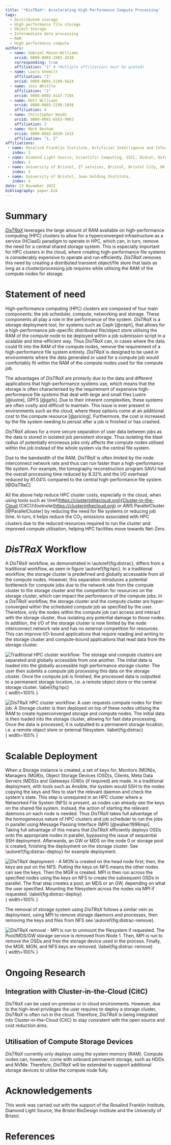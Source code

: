 ```yaml
---
title: '*DisTRaX*: Accelerating High Performance Compute Processing'
tags:
  - Distributed storage
  - High performance file storage
  - Object Storage
  - Intermediate data processing
  - RAM
  - High performance compute
authors:
  - name: Gabryel Mason-Williams
    orcid: 0000-0002-2981-3430
    corresponding: true
    affiliation: "1" # (Multiple affiliations must be quoted)
  - name: Laura Shemilt
    affiliation: "1"
    orcid: 0000-0001-5199-5624
  - name: Joss Whittle
    affiliation: "1"
    orcid: 0000-0002-4147-7185
  - name: Matt Williams
    orcid: 0000-0003-2198-1058
    affiliation: 4
  - name: Christopher Woods
    orcid: 0000-0001-6563-9903
    affiliation: 3
  - name: Mark Basham
    orcid: 0000-0002-8438-1415
    affiliation: "1, 2"
affiliations:
 - name: Rosalind Franklin Institute, Artificial Intelligence and Informatics, Didcot, Oxfordshire, UK
   index: 1
 - name: Diamond Light Source, Scientific Computing, SSCC, Didcot, Oxfordshire, UK
   index: 2
 - name: University of Bristol, IT services, Bristol, Bristol City, UK
   index: 3
 - name: University of Bristol, Jean Golding Institute,
   index: 4
date: 23 November 2022
bibliography: paper.bib
---
```


# Summary
[*DisTRaX*](https://github.com/rosalindfranklininstitute/DisTRaX) leverages the large amount of RAM available on high-performance computing (HPC) clusters to allow for a hyperconverged infrastructure as a service (HCIaaS) paradigm to operate in HPC, which can, in turn, remove the need for a central shared storage system. This is especially important for HPC clusters in the cloud, where creating high-performance file systems is considerably expensive to operate and run efficiently. *DisTRaX* removes this need by creating a distributed transient object/file store that lasts as long as a cluster/processing job requires while utilising the RAM of the compute nodes for storage.

# Statement of need

High-performance computing (HPC) clusters are composed of four main components: the job scheduler, compute, networking and storage. These components all play a role in the performance of the system. *DisTRaX* is a storage deployment tool, for systems such as Ceph [@ceph], that allows for a high-performance job-specific distributed file/object store utilising the RAM of the compute node to be deployed within a job submission script in a scalable and time-efficient way. Thus *DisTRaX* can, in cases where the data could fit into the RAM of the compute nodes, remove the requirement of a high-performance file system entirely. *DisTRaX* is designed to be used in environments where the data generated or used for a compute job would comfortably fit within the RAM of the compute nodes used for the compute job.

The advantages of *DisTRaX* are primarily due to the data and different applications that high-performance systems use, which means that the storage is often characterised by the requirement of expensive high-performance file systems that deal with large and small files Lustre [@lustre], GPFS [@gpfs]. Due to their inherent complexities, these systems are often costly and difficult to maintain. This issue is ever present in environments such as the cloud, where these options come at an additional cost to the compute resource [@pricing]. Furthermore, the cost is increased by the file system needing to persist after a job is finished or has crashed.

*DisTRaX* allows for a more secure separation of user data between jobs as the data is stored in isolated job persistent storage. Thus isolating the blast radius of potentially erroneous jobs only affects the compute nodes utilised within the job instead of the whole system via the central file system.

Due to the bandwidth of the RAM, *DisTRaX* is often limited by the node interconnect network rate and thus can run faster than a high-performance file system. For example, the tomography reconstruction program SAVU had the overall processing time reduced by 8.32% and the I/O overhead reduced by 81.04% compared to the central high-performance file system. [@DisTRaC]

All the above help reduce HPC cluster costs, especially in the cloud, when using tools such as \href{https://clusterinthecloud.org}{Cluster-in-the-Cloud (CitC)}\footnote{https://clusterinthecloud.org} or AWS ParallelCluster [@ParallelCluster] by reducing the need for file systems or reducing job time. In turn, it helps reduce the  $\mathrm{CO_2}$ emissions associated with HPC clusters due to the reduced resources required to run the cluster and improved compute utilisation, helping HPC facilities move towards Net-Zero.

# *DisTRaX* Workflow

A *DisTRaX* workflow, as demonstrated in  \autoref{fig:distrac},  differs from a traditional workflow, as seen in figure \autoref{fig:hpc}. In a traditional workflow, the storage cluster is predefined and globally accessable from all the compute nodes. However, this separation introduces a potential bottleneck for compute jobs due to the network rate from the compute cluster to the storage cluster and the competition for resources on the storage cluster, which can impact the performance of the compute jobs. In a *DisTRaX* workflow, the storage cluster and the compute cluster are hyper-converged within the scheduled compute job as specified by the user. Therefore, only the nodes within the compute job can access and interact with the storage cluster, thus isolating any potential damage to those nodes. In addition, the I/O of the storage cluster is now limited by the node interconnect network rate and has no external competition for resources. This can improve I/O-bound applications that require reading and writing to the storage cluster and compute-bound applications that read data from the storage cluster.


![Traditional HPC cluster workflow: The storage and compute clusters are separated and globally accessible from one another. The initial data is loaded into the globally accessible high performance storage cluster. The user then submits a compute job processing this data on the storage cluster. Once the compute job is finished, the processed data is outputted to a permanent storage location, i.e. a remote object store or the central storage cluster. \label{fig:hpc}](./images/hpc.png){ width=100% }

![*DisTRaX* HPC cluster workflow: A user requests compute nodes for their job. A Storage cluster is then deployed on top of these nodes utilising the RAM to create hyperconverged storage and compute nodes. The initial data is then loaded into the storage cluster, allowing for fast data processing. Once the data is processed, it is outputted to a permanent storage location, i.e. a remote object store or external filesystem. \label{fig:distrac}](./images/distrax.png){ width=100% }

# Scalable Deployment

When a Storage instance is created, a set of keys for, Monitors (MON)s, Managers (MGR)s, Object Storage Devices (OSD)s, Clients, Meta Data Servers (MDS)s and Gateways (GW)s (if required) are made. In a traditional deployment, with tools such as Ansible, the system would SSH to the nodes copying the keys and files to start the relevant daemon and check the system's state. This step is unrequired in an HPC cluster where a Networked File System (NFS) is present, as nodes can already see the keys on the shared file system. Instead, the action of starting the relevant daemons on each node is needed. Thus *DisTRaX* takes full advantage of the homogeneous nature of HPC clusters and job scheduler to run the jobs in parallel using Message Passing Interface (MPI) [@walker1996mpi]. Taking full advantage of this means that *DisTRaX* efficiently deploys OSDs onto the appropriate nodes in parallel, bypassing the issue of sequential SSH deployment. Afterwards, an GW or MDS on the node 0 or storage pool is created, finishing the deployment on the storage cluster. See \autoref{fig:distrac-deploy} for example deployment.


![*DisTRaX* deployment - A MON is created on the head node first; then, the keys are put on the NFS. Putting the keys on NFS means the other nodes can see the keys. Then the MGR is created.  MPI is then run across the specified nodes using the keys on NFS to create the subsequent OSDs in parallel. The final step creates a pool, an MDS or an GW, depending on what the user specified. Mounting the filesystem across the nodes via MPI if requested. \label{fig:distrac-deploy}](./images/deploy.png){ width=100% }

The removal of storage system using *DisTRaX* follows a similar vein as deployment, using MPI to remove storage daemons and processes, then removing the keys and files from NFS see \autoref{fig:distrac-remove}.

![*DisTRaX* removal - MPI is run to unmount the filesystem if requested. The Pool/MDS/GW storage service is removed from Node 1. Then, MPI is run to remove the OSDs and free the storage device used in the process. Finally, the MGR, MON, and NFS keys are removed. \label{fig:distrac-remove}](./images/remove.png){ width=100% }

# Ongoing Research

## Integration with Cluster-in-the-Cloud (CitC)

*DisTRaX* can be used on-premise or in cloud environments. However, due to the high-level privileges the user requires to deploy a storage cluster, *DisTRaX* is often run in the cloud. Therefore, *DisTRaX* is being integrated into Cluster-in-the-Cloud (CitC) to stay consistent with the open source and cost reduction aims.

## Utilisation of Compute Storage Devices

*DisTRaX* currently only deploys using the system memory (RAM). Compute nodes can, however, come with onboard permanent storage, such as HDDs and NVMe. Therefore, *DisTRaX* will be extended to support additional storage devices to utilise the compute node fully.

# Acknowledgements

This work was carried out with the support of the Rosalind Franklin Institute, Diamond Light Source, the Bristol BioDesign Institute and the University of Bristol.

# References
